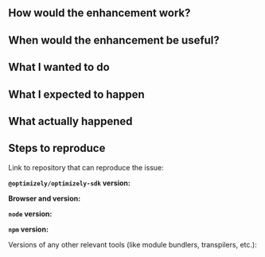 <!--
  Thanks for filing in issue! Are you proposing an enhancement or reporting a bug?

  If proposing an enhancement, please describe your use case in as much detail as you think is needed to convey the value of the enhancement.
-->
## How would the enhancement work?

## When would the enhancement be useful?

<!--  
  If reporting a bug, please include the following info:
-->

## What I wanted to do

## What I expected to happen

## What actually happened

## Steps to reproduce
Link to repository that can reproduce the issue: <link>

<!--
  OR provide the following.
  If possible, whittle down your issue into a [short, self-contained, correct example](http://sscce.org/).
-->

**`@optimizely/optimizely-sdk` version:** 

<!-- ...and whichever of the following are applicable: -->

**Browser and version:**

**`node` version:** 

**`npm` version:** 

Versions of any other relevant tools (like module bundlers, transpilers, etc.): 

